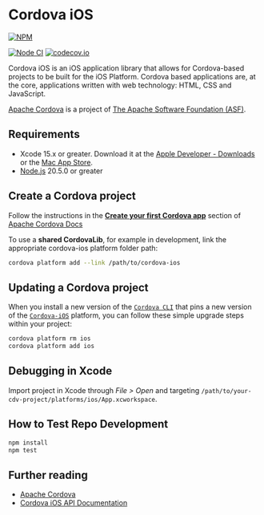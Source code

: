 <!--
#
# Licensed to the Apache Software Foundation (ASF) under one
# or more contributor license agreements.  See the NOTICE file
# distributed with this work for additional information
# regarding copyright ownership.  The ASF licenses this file
# to you under the Apache License, Version 2.0 (the
# "License"); you may not use this file except in compliance
# with the License.  You may obtain a copy of the License at
# 
# http://www.apache.org/licenses/LICENSE-2.0
# 
# Unless required by applicable law or agreed to in writing,
# software distributed under the License is distributed on an
# "AS IS" BASIS, WITHOUT WARRANTIES OR CONDITIONS OF ANY
#  KIND, either express or implied.  See the License for the
# specific language governing permissions and limitations
# under the License.
#
-->

# Cordova iOS

[![NPM](https://nodei.co/npm/cordova-ios.png)](https://nodei.co/npm/cordova-ios/)

[![Node CI](https://github.com/apache/cordova-ios/workflows/Node%20CI/badge.svg?branch=master)](https://github.com/apache/cordova-ios/actions?query=branch%3Amaster)
[![codecov.io](https://codecov.io/github/apache/cordova-ios/coverage.svg?branch=master)](https://codecov.io/github/apache/cordova-ios?branch=master)

Cordova iOS is an iOS application library that allows for Cordova-based projects to be built for the iOS Platform. Cordova based applications are, at the core, applications written with web technology: HTML, CSS and JavaScript.

[Apache Cordova](https://cordova.apache.org/) is a project of [The Apache Software Foundation (ASF)](https://apache.org/).

## Requirements

* Xcode 15.x or greater. Download it at the [Apple Developer - Downloads](https://developer.apple.com/downloads) or the [Mac App Store](https://apps.apple.com/us/app/xcode/id497799835?mt=12).
* [Node.js](https://nodejs.org) 20.5.0 or greater

## Create a Cordova project

Follow the instructions in the [**Create your first Cordova app**](https://cordova.apache.org/docs/en/latest/guide/cli/index.html) section of [Apache Cordova Docs](https://cordova.apache.org/docs/en/latest/)

To use a **shared CordovaLib**, for example in development, link the appropriate cordova-ios platform folder path:

```bash
cordova platform add --link /path/to/cordova-ios
```

## Updating a Cordova project

When you install a new version of the [`Cordova CLI`](https://www.npmjs.com/package/cordova) that pins a new version of the [`Cordova-iOS`](https://www.npmjs.com/package/cordova-ios) platform, you can follow these simple upgrade steps within your project:

```bash
cordova platform rm ios
cordova platform add ios
```

## Debugging in Xcode

Import project in Xcode through _File > Open_ and targeting `/path/to/your-cdv-project/platforms/ios/App.xcworkspace`.

## How to Test Repo Development

```bash
npm install
npm test
```

## Further reading

* [Apache Cordova](https://cordova.apache.org/)
* [Cordova iOS API Documentation](https://apache.github.io/cordova-ios/)
